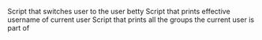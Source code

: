 Script that switches user to the user betty
Script that prints effective username of current user
Script that prints all the groups the current user is part of
